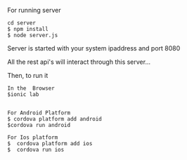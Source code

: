 
For running server

````
cd server
$ npm install
$ node server.js

````
<p>
Server is started with your system ipaddress and port 8080
</p>
<p>
All the rest api's will interact through this server...
</p>

Then, to run it

```
In the  Browser
$ionic lab


For Android Platform 
$ cordova platform add android
$cordova run android

For Ios platform 
$  cordova platform add ios
$  cordova run ios
```

